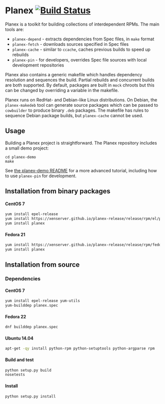 # Planex [![Build Status](https://travis-ci.org/xenserver/planex.svg?branch=master)](https://travis-ci.org/xenserver/planex)

Planex is a toolkit for building collections of interdependent RPMs.  The main tools are:

* `planex-depend` - extracts dependencies from Spec files, in `make` format
* `planex-fetch` - downloads sources specified in Spec files
* `planex-cache` - similar to `ccache`, caches previous builds to speed up rebuilds
* `planex-pin` - for developers, overrides Spec file sources with local development repositories

Planex also contains a generic makefile which handles dependency resolution and sequences the build.   Partial rebuilds and concurrent builds are both supported.   By default, packages are built in `mock` chroots but this can be changed by overriding a variable in the makefile.

Planex runs on RedHat- and Debian-like Linux distributions.   On Debian, the `planex-makedeb` tool can generate source packages which can be passed to `cowbuilder` to produce binary `.deb` packages.   The makefile has rules to sequence Debian package builds, but `planex-cache` cannot be used.

## Usage


Building a Planex project is straightforward.   The Planex repository includes a small demo project:
```
cd planex-demo
make
```
See [the planex-demo README](planex-demo/README.md) for a more advanced tutorial, including how to use `planex-pin` for development.

## Installation from binary packages

#### CentOS 7
```bash
yum install epel-release
yum install https://xenserver.github.io/planex-release/release/rpm/el/planex-release-7-1.noarch.rpm
yum install planex
```

#### Fedora 21
```bash
yum install https://xenserver.github.io/planex-release/release/rpm/fedora/planex-release-21-1.noarch.rpm
yum install planex
```

## Installation from source

### Dependencies

#### CentOS 7
```bash
yum install epel-release yum-utils
yum-builddep planex.spec
```
#### Fedora 22
```bash
dnf builddep planex.spec
```
#### Ubuntu 14.04
```bash
apt-get -qy install python-rpm python-setuptools python-argparse rpm
```

#### Build and test
```bash
python setup.py build
nosetests
```
#### Install
```bash
python setup.py install
```
